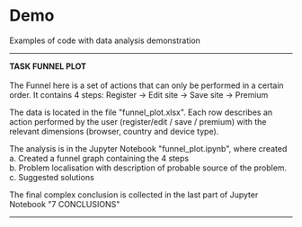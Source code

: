 # Demo
Examples of code with data analysis demonstration

---

**TASK FUNNEL PLOT**
<br>
<br>The Funnel here is a set of actions that can only be performed in a certain order.
It contains 4 steps: Register -> Edit site -> Save site -> Premium

The data is located in the file "funnel_plot.xlsx". Each row describes an action performed by the user (register/edit / save / premium) with the relevant dimensions (browser, country and device type).

The analysis is in the Jupyter Notebook "funnel_plot.ipynb", where created
<br>a. Created a funnel graph containing the 4 steps
<br>b. Problem localisation with description of probable source of the problem.
<br>c. Suggested solutions

The final complex conclusion is collected in the last part of Jupyter Notebook "7  CONCLUSIONS"

---

